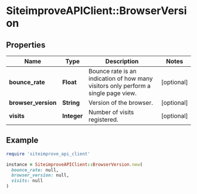 # SiteimproveAPIClient::BrowserVersion

## Properties

| Name | Type | Description | Notes |
| ---- | ---- | ----------- | ----- |
| **bounce_rate** | **Float** | Bounce rate is an indication of how many visitors only perform a single page view. | [optional] |
| **browser_version** | **String** | Version of the browser. | [optional] |
| **visits** | **Integer** | Number of visits registered. | [optional] |

## Example

```ruby
require 'siteimprove_api_client'

instance = SiteimproveAPIClient::BrowserVersion.new(
  bounce_rate: null,
  browser_version: null,
  visits: null
)
```

